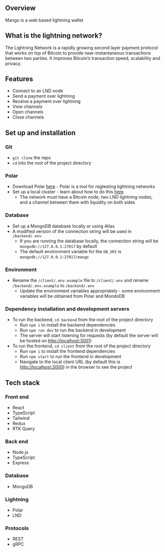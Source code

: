 ## Overview

Mango is a web based lightning wallet

## What is the lightning network?

The Lightning Network is a rapidly growing second layer payment protocol that works on top of Bitcoin to provide near-instantaneous transactions between two parties. It improves Bitcoin’s transaction speed, scalability and privacy.

## Features

- Connect to an LND node
- Send a payment over lightning
- Receive a payment over lightning
- View channels
- Open channels
- Close channels


## Set up and installation

### Git

- `git clone` the repo
- `cd` into the root of the project directory

### Polar

- Download Polar [here](https://lightningpolar.com/) - Polar is a tool for regtesting lightning networks
- Set up a local cluster - learn about how to do this [here](https://docs.lightning.engineering/lapps/guides/polar-lapps/local-cluster-setup-with-polar)
    - The network must have a Bitcoin node, two LND lightning nodes, and a channel between them with liquidity on both sides

### Database

- Set up a MongoDB database locally or using Atlas
- A modified version of the connection string will be used in `/backend/.env`
    - If you are running the database locally, the connection string will be `mongodb://127.0.0.1:27017` by default
    - The default environment variable for the `DB_URI` is `mongodb://127.0.0.1:27017/mango`

### Environment

- Rename the `/client/.env.example` file to `/client/.env` and rename `/backend/.env.example` to `/backend/.env`
    - Update the environment variables appropriately  - some environment variables will be obtained from Polar and MondoDB

### Dependency installation and development servers

- To run the backend, `cd backend` from the root of the project directory
    - Run `npm i` to install the backend dependencies
    - Run `npm run dev` to run the backend in development
    - The server will start listening for requests (by default the server will be hosted on [http://localhost:3001](http://localhost:3001/))
- To run the frontend, `cd client` from the root of the project directory
    - Run `npm i` to install the frontend dependencies
    - Run `npm start` to run the frontend in development
    - Navigate to the local client URL (by default this is [http://localhost:3000](http://localhost:3000/)) in the browser to see the project

## Tech stack

### Front end

- React
- TypeScript
- Tailwind
- Redux
- RTK Query

### Back end

- Node.js
- TypeScript
- Express

### Database

- MongoDB

### Lightning

- Polar
- LND

### Protocols

- REST
- gRPC
